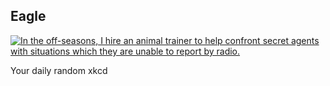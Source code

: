 ## Eagle
[![In the off-seasons, I hire an animal trainer to help confront secret agents with situations which they are unable to report by radio.](https://imgs.xkcd.com/comics/eagle.png)](https://xkcd.com/733/ "In the off-seasons, I hire an animal trainer to help confront secret agents with situations which they are unable to report by radio.")

Your daily random xkcd
